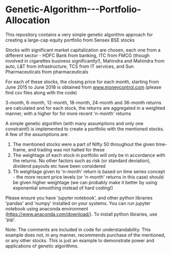 # Genetic-Algorithm---Portfolio-Allocation

This repository contains a very simple genetic algorithm approach for creating a large-cap equity portfolio from Sensex BSE stocks

Stocks with significant market capitalization are chosen, each one from a different sector - HDFC Bank from banking, ITC from FMCG
(though involved in cigarettes business significantly!), Mahindra and Mahindra from auto, L&T from infrastructure, TCS from IT
services, and Sun Pharmaceuticals from pharmaceuticals

For each of these stocks, the closing price for each month, starting from June 2015 to June 2018 is obtained from www.moneycontrol.com (please find csv files along with the code)

3-month, 6-month, 12-month, 18-month, 24-month and 36-month returns are calculated and for each stock, the returns are aggregated
in a weighted manner, with a higher for for more recent 'n-month' returns

A simple genetic algorithm (with many assumptions and only one constraint!) is implemented to create a portfolio with the mentioned stocks. A few of the assumptions are: 
1. The mentioned stocks were a part of Nifty 50 throughout the given time-frame, and trading was not halted for these
2. The weightage of each stock in portfolio will only be in accordance with the returns. No other factors such as risk (or standard deviation), dividend payouts etc have been considered
3. Th weightage given to 'n-month' return is based on time series concept - the more recent price levels (or 'n-month' returns in this case) should be given higher weightage (we can probably make it better by using exponential smoothing instead of hard coding!)

Please ensure you have 'jupyter notebook', and other python libraries 'pandas' and 'numpy' installed on your systems. You can run jupyter notebook using anaconda environment (https://www.anaconda.com/download/). To install python libraries, use 'pip'. 

Note: The comments are included in code for understandability. This example does not, in any manner, recommends purchase of the mentioned, or any other stocks. This is just an example to demonstrate power and applications of genetic algorithms.  
